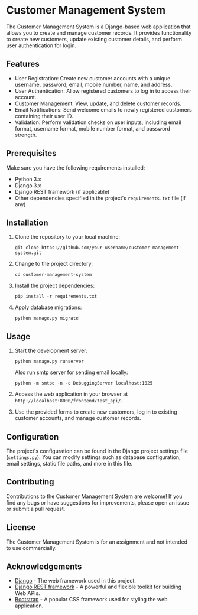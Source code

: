 
# Customer Management System

The Customer Management System is a Django-based web application that allows you to create and manage customer records. It provides functionality to create new customers, update existing customer details, and perform user authentication for login.

## Features

- User Registration: Create new customer accounts with a unique username, password, email, mobile number, name, and address.
- User Authentication: Allow registered customers to log in to access their account.
- Customer Management: View, update, and delete customer records.
- Email Notifications: Send welcome emails to newly registered customers containing their user ID.
- Validation: Perform validation checks on user inputs, including email format, username format, mobile number format, and password strength.

## Prerequisites

Make sure you have the following requirements installed:

- Python 3.x
- Django 3.x
- Django REST framework (if applicable)
- Other dependencies specified in the project's `requirements.txt` file (if any)

## Installation

1. Clone the repository to your local machine:

   ```
   git clone https://github.com/your-username/customer-management-system.git
   ```

2. Change to the project directory:

   ```
   cd customer-management-system
   ```

3. Install the project dependencies:

   ```
   pip install -r requirements.txt
   ```

4. Apply database migrations:

   ```
   python manage.py migrate
   ```

## Usage

1. Start the development server:

   ```
   python manage.py runserver
   ```

   Also run smtp server for sending email locally:

   ```
   python -m smtpd -n -c DebuggingServer localhost:1025
   ```

2. Access the web application in your browser at `http://localhost:8000/frontend/test_api/`.

3. Use the provided forms to create new customers, log in to existing customer accounts, and manage customer records.

## Configuration

The project's configuration can be found in the Django project settings file (`settings.py`). You can modify settings such as database configuration, email settings, static file paths, and more in this file.

## Contributing

Contributions to the Customer Management System are welcome! If you find any bugs or have suggestions for improvements, please open an issue or submit a pull request.

## License

The Customer Management System is for an assignment and not intended to use commercially.

## Acknowledgements

- [Django](https://www.djangoproject.com/) - The web framework used in this project.
- [Django REST framework](https://www.django-rest-framework.org/) - A powerful and flexible toolkit for building Web APIs.
- [Bootstrap](https://getbootstrap.com/) - A popular CSS framework used for styling the web application.
